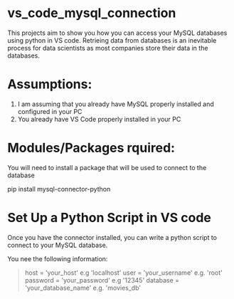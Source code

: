 
# vs_code_mysql_connection
This projects aim to show you how you can access your MySQL databases using python in VS code. Retrieing data from databases is an inevitable process for data scientists as most companies store their data in the databases.

# Assumptions:
1. I am assuming that you already have MySQL properly installed and configured in your PC
2. You already have VS Code properly installed in your PC

# Modules/Packages rquired:
You will need to install a package that will be used to connect to the database

pip install mysql-connector-python

# Set Up a Python Script in VS code

Once you have the connector installed, you can write a python script to connect to your MySQL database.

You nee the following information:
> host = 'your_host' e.g 'localhost'
> user = 'your_username' e.g. 'root'
> password = 'your_password' e.g '12345'
> database = 'your_database_name' e.g. 'movies_db'



